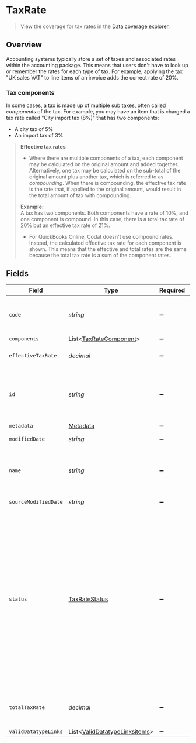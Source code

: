 # TaxRate

> View the coverage for tax rates in the <a className="external" href="https://knowledge.codat.io/supported-features/accounting?view=tab-by-data-type&dataType=taxRates" target="_blank">Data coverage explorer</a>.

## Overview

Accounting systems typically store a set of taxes and associated rates within the accounting package. This means that users don't have to look up or remember the rates for each type of tax. For example, applying the tax "UK sales VAT" to line items of an invoice adds the correct rate of 20%. 

### Tax components

In some cases, a tax is made up of multiple sub taxes, often called _components_ of the tax.  For example, you may have an item that is charged a tax rate called "City import tax (8%)" that has two components: 

- A city tax of 5%  
- An import tax of 3%

> **Effective tax rates**  
> - Where there are multiple components of a tax, each component may be calculated on the original amount and added together. Alternatively, one tax may be calculated on the sub-total of the original amount plus another tax, which is referred to as _compounding_. When there is compounding, the effective tax rate is the rate that, if applied to the original amount, would result in the total amount of tax with compounding.  
>
> **Example:**  
> A tax has two components. Both components have a rate of 10%, and one component is compound. In this case, there is a total tax rate of 20% but an effective tax rate of 21%.
>
> - For QuickBooks Online, Codat doesn't use compound rates. Instead, the calculated effective tax rate for each component is shown. This means that the effective and total rates are the same because the total tax rate is a sum of the component rates.


## Fields

| Field                                                                                                                                                                                                                                                                                                       | Type                                                                                                                                                                                                                                                                                                        | Required                                                                                                                                                                                                                                                                                                    | Description                                                                                                                                                                                                                                                                                                 | Example                                                                                                                                                                                                                                                                                                     |
| ----------------------------------------------------------------------------------------------------------------------------------------------------------------------------------------------------------------------------------------------------------------------------------------------------------- | ----------------------------------------------------------------------------------------------------------------------------------------------------------------------------------------------------------------------------------------------------------------------------------------------------------- | ----------------------------------------------------------------------------------------------------------------------------------------------------------------------------------------------------------------------------------------------------------------------------------------------------------- | ----------------------------------------------------------------------------------------------------------------------------------------------------------------------------------------------------------------------------------------------------------------------------------------------------------- | ----------------------------------------------------------------------------------------------------------------------------------------------------------------------------------------------------------------------------------------------------------------------------------------------------------- |
| `code`                                                                                                                                                                                                                                                                                                      | *string*                                                                                                                                                                                                                                                                                                    | :heavy_minus_sign:                                                                                                                                                                                                                                                                                          | Code for the tax rate from the accounting platform.                                                                                                                                                                                                                                                         |                                                                                                                                                                                                                                                                                                             |
| `components`                                                                                                                                                                                                                                                                                                | List<[TaxRateComponent](../../models/shared/TaxRateComponent.md)>                                                                                                                                                                                                                                           | :heavy_minus_sign:                                                                                                                                                                                                                                                                                          | N/A                                                                                                                                                                                                                                                                                                         |                                                                                                                                                                                                                                                                                                             |
| `effectiveTaxRate`                                                                                                                                                                                                                                                                                          | *decimal*                                                                                                                                                                                                                                                                                                   | :heavy_minus_sign:                                                                                                                                                                                                                                                                                          | See Effective tax rates description.                                                                                                                                                                                                                                                                        |                                                                                                                                                                                                                                                                                                             |
| `id`                                                                                                                                                                                                                                                                                                        | *string*                                                                                                                                                                                                                                                                                                    | :heavy_minus_sign:                                                                                                                                                                                                                                                                                          | Identifier for the tax rate, unique for the company in the accounting platform.                                                                                                                                                                                                                             |                                                                                                                                                                                                                                                                                                             |
| `metadata`                                                                                                                                                                                                                                                                                                  | [Metadata](../../models/shared/Metadata.md)                                                                                                                                                                                                                                                                 | :heavy_minus_sign:                                                                                                                                                                                                                                                                                          | N/A                                                                                                                                                                                                                                                                                                         |                                                                                                                                                                                                                                                                                                             |
| `modifiedDate`                                                                                                                                                                                                                                                                                              | *string*                                                                                                                                                                                                                                                                                                    | :heavy_minus_sign:                                                                                                                                                                                                                                                                                          | N/A                                                                                                                                                                                                                                                                                                         | 2022-10-23T00:00:00.000Z                                                                                                                                                                                                                                                                                    |
| `name`                                                                                                                                                                                                                                                                                                      | *string*                                                                                                                                                                                                                                                                                                    | :heavy_minus_sign:                                                                                                                                                                                                                                                                                          | Codat-augmented name of the tax rate in the accounting platform.                                                                                                                                                                                                                                            |                                                                                                                                                                                                                                                                                                             |
| `sourceModifiedDate`                                                                                                                                                                                                                                                                                        | *string*                                                                                                                                                                                                                                                                                                    | :heavy_minus_sign:                                                                                                                                                                                                                                                                                          | N/A                                                                                                                                                                                                                                                                                                         | 2022-10-23T00:00:00.000Z                                                                                                                                                                                                                                                                                    |
| `status`                                                                                                                                                                                                                                                                                                    | [TaxRateStatus](../../models/shared/TaxRateStatus.md)                                                                                                                                                                                                                                                       | :heavy_minus_sign:                                                                                                                                                                                                                                                                                          | Status of the tax rate in the accounting platform.  <br/>- `Active` - An active tax rate in use by a company.  <br/>- `Archived` - A tax rate that has been archived or is inactive in the accounting platform.  <br/>- `Unknown` - Where the status of the tax rate cannot be determined from the underlying platform. |                                                                                                                                                                                                                                                                                                             |
| `totalTaxRate`                                                                                                                                                                                                                                                                                              | *decimal*                                                                                                                                                                                                                                                                                                   | :heavy_minus_sign:                                                                                                                                                                                                                                                                                          | Total (not compounded) sum of the components of a tax rate.                                                                                                                                                                                                                                                 |                                                                                                                                                                                                                                                                                                             |
| `validDatatypeLinks`                                                                                                                                                                                                                                                                                        | List<[ValidDatatypeLinksitems](../../models/shared/ValidDatatypeLinksitems.md)>                                                                                                                                                                                                                             | :heavy_minus_sign:                                                                                                                                                                                                                                                                                          | N/A                                                                                                                                                                                                                                                                                                         |                                                                                                                                                                                                                                                                                                             |